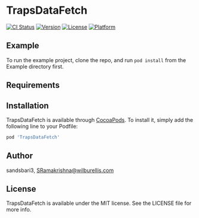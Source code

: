 # TrapsDataFetch

[![CI Status](https://img.shields.io/travis/sandsbari3/TrapsDataFetch.svg?style=flat)](https://travis-ci.org/sandsbari3/TrapsDataFetch)
[![Version](https://img.shields.io/cocoapods/v/TrapsDataFetch.svg?style=flat)](https://cocoapods.org/pods/TrapsDataFetch)
[![License](https://img.shields.io/cocoapods/l/TrapsDataFetch.svg?style=flat)](https://cocoapods.org/pods/TrapsDataFetch)
[![Platform](https://img.shields.io/cocoapods/p/TrapsDataFetch.svg?style=flat)](https://cocoapods.org/pods/TrapsDataFetch)

## Example

To run the example project, clone the repo, and run `pod install` from the Example directory first.

## Requirements

## Installation

TrapsDataFetch is available through [CocoaPods](https://cocoapods.org). To install
it, simply add the following line to your Podfile:

```ruby
pod 'TrapsDataFetch'
```

## Author

sandsbari3, SRamakrishna@wilburellis.com

## License

TrapsDataFetch is available under the MIT license. See the LICENSE file for more info.
